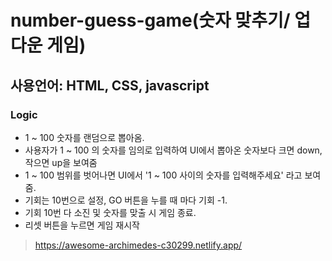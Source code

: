 # number-guess-game(숫자 맞추기/ 업다운 게임)

## 사용언어: HTML, CSS, javascript

### Logic

- 1 ~ 100 숫자를 랜덤으로 뽑아옴.
- 사용자가 1 ~ 100 의 숫자를 임의로 입력하여 UI에서 뽑아온 숫자보다 크면 down, 작으면 up을 보여줌
- 1 ~ 100 범위를 벗어나면 UI에서 '1 ~ 100 사이의 숫자를 입력해주세요' 라고 보여줌.
- 기회는 10번으로 설정, GO 버튼을 누를 때 마다 기회 -1.
- 기회 10번 다 소진 및 숫자를 맞출 시 게임 종료.
- 리셋 버튼을 누르면 게임 재시작

> https://awesome-archimedes-c30299.netlify.app/
